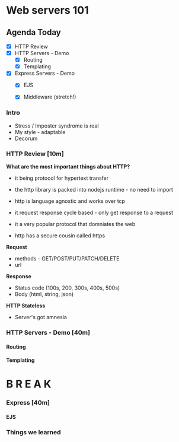 Web servers 101
===

## Agenda Today

- [x] HTTP Review
- [x] HTTP Servers - Demo
  + [x] Routing
  + [x] Templating
- [x] Express Servers - Demo
  + [x] EJS
  + [x] Middleware (stretch!)


### Intro

- Stress / Imposter syndrome is real
- My style - adaptable
- Decorum


### HTTP Review [10m]

**What are the most important things about HTTP?**
- it being protocol for hypertext transfer
- the http library is packed into nodejs runtime - no need to import
- http is language agnostic and works over tcp

- it request response cycle based - only get response to a request
- it a very popular protocol that domniates the web
- http has a secure cousin called https

**Request**

- methods - GET/POST/PUT/PATCH/DELETE
- url

**Response**
- Status code (100s, 200, 300s, 400s, 500s)
- Body (html, string, json)

**HTTP Stateless**
- Server's got amnesia



### HTTP Servers - Demo [40m]



#### Routing



#### Templating



# B R E A K


### Express [40m]



#### EJS




### Things we learned